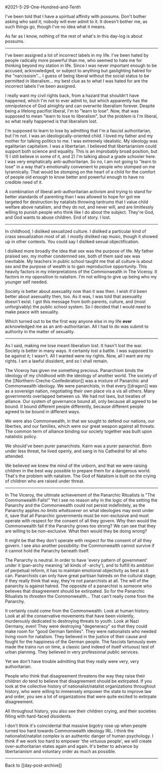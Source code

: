 #2021-5-29-One-Hundred-and-Tenth

I've been told that I have a spiritual affinity with possums.  Don't bother asking who said it; nobody will ever admit to it.  It doesn't bother me, as such things go, though I've no idea what it means.

As far as I know, nothing of the rest of what's in this day-log is about possums.

---
I've been assigned a lot of incorrect labels in my life.  I've been hated by people radically more powerful than me, who seemed to hate me for thinking beyond my station in life.  Since I was never important enough to be accused, acknowledged, or subject to anything but gaslighting hatred for the "narcissism"... I guess of being liberal without the social status to be permitted in liberalism... my best clue as to what I was hated for are the incorrect labels I've been assigned.

I really want my civil rights back, from a hazard that shouldn't have happened, which I'm not to ever admit to, but which apparently has the omnipotence of God almighty and can overwrite liberalism forever.  Despite being a lifelong pacifist liberal, I'm to "learn to lose".  Now, that was supposed to mean "learn to lose to liberalism", but the problem is I'm liberal, so what really happened is that liberalism lost.

I'm supposed to learn to lose by admitting that I'm a fascist authoritarian, but I'm not.  I was an ideologically-oriented child.  I loved my father and my mother for talking politics to me.  I was extremely idealistic.  My ideology was egalitarian capitalism.  I was a libertarian.  I believed that libertarianism could support both science and equality.  This is an improbably broad position, but 1) I still believe in some of it, and 2) I'm talking about a grade schooler here.  I was very emphatically anti-authoritarian.  So no, I am not going to "learn to lose" in a way that's emotionally convenient to people who stomped on me tyrannically.  That would be stomping on the heart of a child for the comfort of people old enough to know better and powerful enough to have no credible need of it.

A combination of liberal anti-authoritarian activism and trying to stand for better standards of parenting than I was allowed to hope for got me targeted for destruction by natalists throwing tantrums that I value child welfare above natalism, and they do not, and never will, and are limitlessly willing to punish people who think like I do about the subject.  They're God, and God wants to abuse children.  End of story.  I lost.

---
In childhood, I disliked sexualized culture.  I disliked a particular kind of crass sexualization most of all.  I mostly disliked rap music, though it showed up in other contexts.  You could say I disliked sexual objectification.

I disliked more broadly the idea that sex was the purpose of life.  My father praised sex, my mother condemned sex, both of them said sex was inevitable.  My teachers in public school taught me that all culture is about sex and the purpose of wealth is to gain reproductive opportunity.  This heavily factors in my interpretations of the Commonwealth in The Viceroy.  It factors in my opposition to natalism.  I'm not willing to give up being who my younger self needed.

Society is better about asexuality now than it was then.  I wish it'd been better about asexuality then, too.  As it was, I was told that asexuality doesn't exist.  I got this message from both parents, culture, and (most unforgivably) the public school system.  So I decided that I would need to make peace with sexuality.

Which turned out to be the first way anyone else in my life **ever** acknowledged me as an anti-authoritarian.  All I had to do was submit to authority in the matter of sexuality.

---
As I said, making me lose meant liberalism lost.  It hasn't lost the war.  Society is better in many ways.  It certainly lost a battle.  I was supposed to be against it; I wasn't.  All I wanted were my rights.  Now, all I want are my rights.  I am a lawful dissident, and so I shall remain.

The Viceroy has given me something precious.  Panarchism binds the ideology of my childhood with the ideology of another world.  The society of the [[Northern-Creche-Confederation]] was a mixture of Panarchic and Commonwealth ideology.  We were panarchists, in that every [[dragon]] was as a sovereign nation, negotiating their own place vis a vis all others.  Many governments overlapped between us.  We had not laws, but treaties of alliance.  Our system of governance bound all, only because all agreed to be bound.  It bound different people differently, because different people agreed to be bound in different ways.

We were also Commonwealth, in that we sought to defend our nations, our liberties, and our families, which were our great weapon against all threats.  The common term of alliance binding our society together was built upon natalistic policy.

We should've been purer panarchists.  Kairn was a purer panarchist.  Born under less threat, he lived openly, and sang in his Cathedral for all who attended.

We believed we knew the mind of the unborn, and that we were raising children in the best way possible to prepare them for a dangerous world.  That's the problem with natalism.  The God of Natalism is built on the crying of children who are raised under threat.

---
In The Viceroy, the ultimate achievement of the Panarchic Ritualists is "The Commonwealth Falls!"  Yet I see no reason why in the logic of the setting the Panarchy and the Commonwealth could not persist indefinitely, as the Panarchy applies *no limits whatsoever* on what ideologies may exist under it, save that all Panarchic governments must be non-exclusive and must operate with respect for the consent of all they govern.  Why then would the Commonwealth fall if the Panarchy grows too strong?  We can see that they are willing to be non-exclusive.  What then would they be doing wrong?

It might be that they don't operate with respect for the consent of all they govern.  I see also another possibility: the Commonwealth cannot survive if it cannot hold the Panarchy beneath itself.  

The Panarchy is neutral.  In order to have 'every pattern of government' under it (pan-archy meaning 'all kinds of -archy'), and to fulfill its ambition of perpetual reform, it has to maintain emotional objectivity as best as it can.  Panarchists can only have great partisan hatreds on the cultural stage; if they really think that way, they're not panarchists at all.  The will of the panarchy is against hatred.  The opposite of a panarchist is someone who believes that disagreement should be extirpated.  So for the Panarchic Ritualists to *threaten* the Commonwealth...  That can't really come from the Panarchy.

It certainly could come from the Commonwealth.  Look at human history.  Look at all the conservative movements that have been violently, murderously dedicated to destroying threats to youth.  Look at Nazi Germany, even!  They were destroying "degeneracy" so that they could make room for "good German families".  They were nationalists who needed living room for natalism.  They believed in the justice of their cause and fought for the happiness of the German people.  The fascists famously even made the trains run on time, a classic (and indeed of itself virtuous) test of urban planning.  They believed in very professional public services.

Yet we don't have trouble admitting that they really were very, very authoritarian.

People who think that disagreement threatens the way they raise their children *do* tend to believe that disagreement should be extirpated.  If you look at the collective history of nationalist/natalist organizations throughout history, who were willing to immensely empower the state to improve law and order, you see a lot of organizations that were quite excited to extirpate disagreement.

All throughout history, you also see their children crying, and their societies filling with hard-faced dissidents.

I don't think it's coincidental that massive bigotry rose up when people turned too hard towards Commonwealth ideology IRL.  I think the nationalist/natalist complex is an authentic danger of human psychology.  I think if we work too hard to empower 'the virtuous people', we will create over-authoritarian states again and again.  It's better to advance by libertarianism and voluntary order as much as possible.

---
Back to [[day-post-archive]]